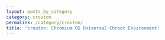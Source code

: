 ```yaml
---
layout: posts_by_category
category: crouton
permalink: /category/crouton/
title: 'crouton: Chromium OS Universal Chroot Environment'
---
```

